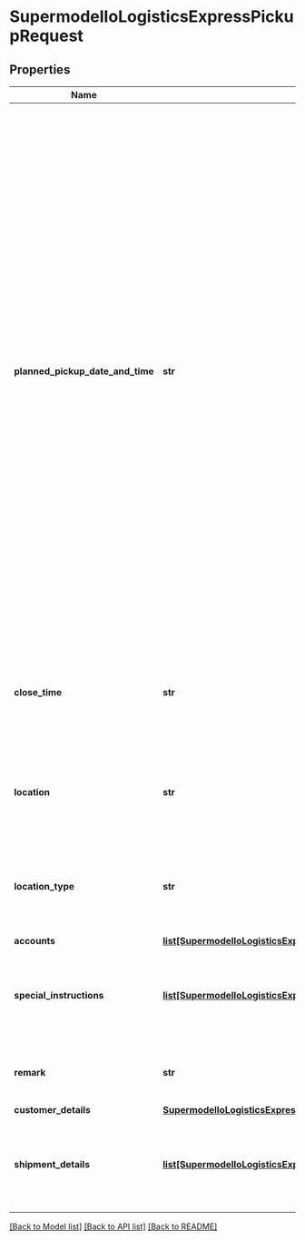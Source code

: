 # SupermodelIoLogisticsExpressPickupRequest

## Properties
Name | Type | Description | Notes
------------ | ------------- | ------------- | -------------
**planned_pickup_date_and_time** | **str** | Identifies the date and time the package is ready for pickup Both the date and time portions of the string are expected to be used. The date should not be a past date or a date more than 10 days in the future. The time is the local time of the shipment based on the shipper&#x27;s time zone. The date component must be in the format: YYYY-MM-DD; the time component must be in the format: HH:MM:SS using a 24 hour clock. The date and time parts are separated by the letter T (e.g. 2006-06-26T17:00:00 GMT+01:00).&lt;BR&gt;                            | 
**close_time** | **str** | The latest time the location premises is available to dispatch the DHL Express shipment. (HH:MM)  | [optional] 
**location** | **str** | Provides information on where the package should be picked up by DHL courier. &lt;BR&gt;                            | [optional] 
**location_type** | **str** | Provides information on where the package should be picked up by DHL courier. &lt;BR&gt;                            | [optional] 
**accounts** | [**list[SupermodelIoLogisticsExpressAccount]**](SupermodelIoLogisticsExpressAccount.md) |  | 
**special_instructions** | [**list[SupermodelIoLogisticsExpressPickupRequestSpecialInstructions]**](SupermodelIoLogisticsExpressPickupRequestSpecialInstructions.md) | Details special pickup instructions you may wish to send to the DHL Courier. | [optional] 
**remark** | **str** | Please provide additional pickup remark | [optional] 
**customer_details** | [**SupermodelIoLogisticsExpressPickupRequestCustomerDetails**](SupermodelIoLogisticsExpressPickupRequestCustomerDetails.md) |  | 
**shipment_details** | [**list[SupermodelIoLogisticsExpressPickupRequestShipmentDetails]**](SupermodelIoLogisticsExpressPickupRequestShipmentDetails.md) | Please provide details related to shipment you want to do the pickup for | 

[[Back to Model list]](../README.md#documentation-for-models) [[Back to API list]](../README.md#documentation-for-api-endpoints) [[Back to README]](../README.md)


